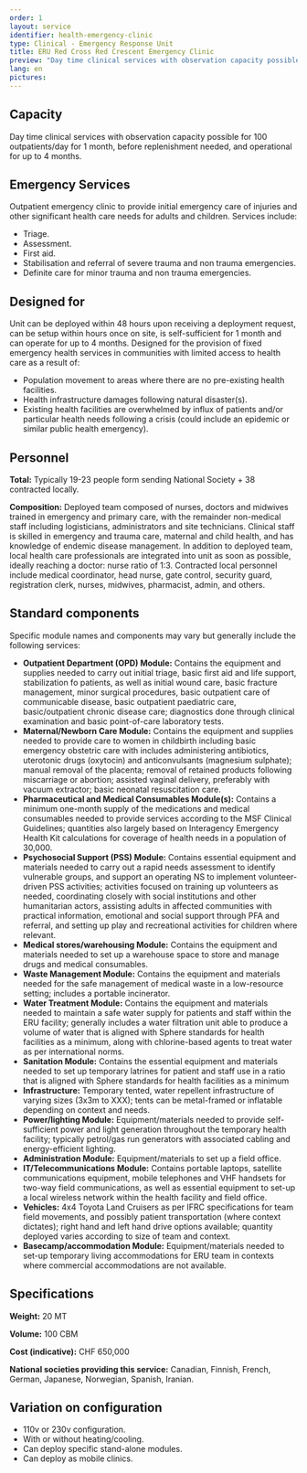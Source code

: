 ```yaml
---
order: 1
layout: service
identifier: health-emergency-clinic
type: Clinical - Emergency Response Unit
title: ERU Red Cross Red Crescent Emergency Clinic
preview: "Day time clinical services with observation capacity possible for 100 outpatients/day."
lang: en
pictures:
---
```


## Capacity

Day time clinical services with observation capacity possible for 100 outpatients/day for 1 month, before replenishment needed, and operational for up to 4 months. 

## Emergency Services

Outpatient emergency clinic to provide initial emergency care of injuries and other significant health care needs for adults and children. Services include: 

- Triage.
- Assessment.
- First aid.
- Stabilisation and referral of severe trauma and non trauma emergencies.
- Definite care for minor trauma and non trauma emergencies.

## Designed for

Unit can be deployed within 48 hours upon receiving a deployment request, can be setup within hours once on site, is self-sufficient for 1 month and can operate for up to 4 months. Designed for the provision of fixed emergency health services in communities with limited access to health care as a result of:

- Population movement to areas where there are no pre-existing health facilities.
- Health infrastructure damages following natural disaster(s).
- Existing health facilities are overwhelmed by influx of patients and/or particular health needs following a crisis (could include an epidemic or similar public health emergency).

## Personnel

**Total:** Typically 19-23 people form sending National Society + 38 contracted locally.

**Composition:** Deployed team composed of nurses, doctors and midwives trained in emergency and primary care, with the remainder non-medical staff including logisticians, administrators and site technicians. Clinical staff is skilled in emergency and trauma care, maternal and child health, and has knowledge of endemic disease management. In addition to deployed team, local health care professionals are integrated into unit as soon as possible, ideally reaching a doctor: nurse ratio of 1:3. Contracted local personnel include medical coordinator, head nurse,  gate control, security guard, registration clerk, nurses, midwives, pharmacist, admin, and others. 

## Standard components

Specific module names and components may vary but generally include the following services: 

- **Outpatient Department (OPD) Module:** Contains the equipment and supplies needed to carry out initial triage, basic first aid and life support, stabilization fo patients, as well as initial wound care, basic fracture management, minor surgical procedures, basic outpatient care of communicable disease, basic outpatient paediatric care, basic/outpatient chronic disease care; diagnostics done through clinical examination and basic point-of-care laboratory tests.
- **Maternal/Newborn Care Module:** Contains the equipment and supplies needed to provide care to women in childbirth including basic emergency obstetric care  with includes administering antibiotics, uterotonic drugs (oxytocin) and anticonvulsants (magnesium sulphate); manual removal of the placenta; removal of retained products following miscarriage or abortion; assisted vaginal delivery, preferably with vacuum extractor; basic neonatal resuscitation care.
- **Pharmaceutical and Medical Consumables Module(s):** Contains a minimum one-month supply of the medications and medical consumables needed to provide services according to the MSF Clinical Guidelines; quantities also largely based on Interagency Emergency Health Kit calculations for coverage of health needs in a population of 30,000.
- **Psychosocial Support (PSS) Module:** Contains essential equipment and materials needed to carry out a rapid needs assessment to identify vulnerable groups, and support an operating NS to implement volunteer-driven PSS activities; activities focused on training up volunteers as needed, coordinating closely with social institutions and other humanitarian actors, assisting adults in affected communities with practical information, emotional and social support through PFA and referral, and setting up play and recreational activities for children where relevant.
- **Medical stores/warehousing Module:** Contains the equipment and materials needed to set up a warehouse space to store and manage drugs and medical consumables.
- **Waste Management Module:** Contains the equipment and materials needed for the safe management of medical waste in a low-resource setting; includes a portable incinerator.
- **Water Treatment Module:** Contains the equipment and materials needed to maintain a safe water supply for patients and staff within the ERU facility; generally includes a water filtration unit able to produce a volume of water that is aligned with Sphere standards for health facilities as a minimum, along with chlorine-based agents to treat water as per international norms.
- **Sanitation Module:** Contains the essential equipment and materials needed to set up temporary latrines for patient and staff use in a ratio that is aligned with Sphere standards for health facilities as a minimum
- **Infrastructure:** Temporary tented, water repellent infrastructure of varying sizes (3x3m to XXX); tents can be metal-framed or inflatable depending on context and needs.
- **Power/lighting Module:** Equipment/materials needed to provide self-sufficient power and light generation throughout the temporary health facility; typically petrol/gas run generators with associated cabling and energy-efficient lighting.
- **Administration Module:** Equipment/materials to set up a field office.
- **IT/Telecommunications Module:** Contains portable laptops, satellite communications equipment, mobile telephones and VHF handsets for two-way field communications, as well as essential equipment to set-up a local wireless network within the health facility and field office.
- **Vehicles:** 4x4 Toyota Land Cruisers as per IFRC specifications for team field movements, and possibly patient transportation (where context dictates); right hand and left hand drive options available; quantity deployed varies according to size of team and context.
- **Basecamp/accommodation Module:** Equipment/materials needed to set-up temporary living accommodations for ERU team in contexts where commercial accommodations are not available.

## Specifications

**Weight:** 20 MT

**Volume:** 100 CBM

**Cost (indicative):** CHF 650,000

**National societies providing this service:** Canadian, Finnish, French, German, Japanese, Norwegian, Spanish, Iranian.

## Variation on configuration

- 110v or 230v configuration.
- With or without heating/cooling.
- Can deploy specific stand-alone modules.
- Can deploy as mobile clinics.
